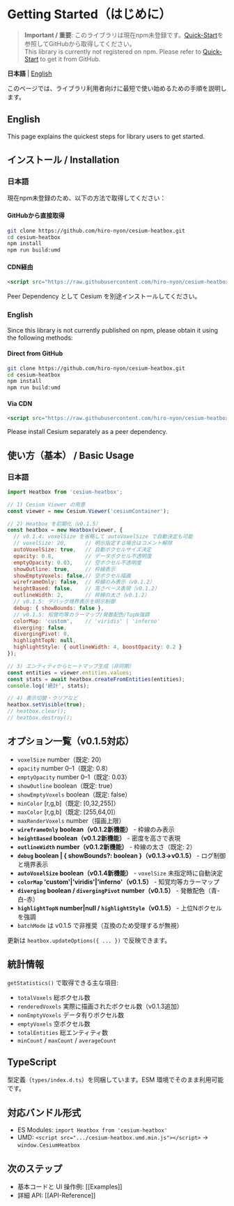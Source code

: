 # Getting Started（はじめに）

> **Important / 重要**: このライブラリは現在npm未登録です。[Quick-Start](Quick-Start.md)を参照してGitHubから取得してください。  
> This library is currently not registered on npm. Please refer to [Quick-Start](Quick-Start.md) to get it from GitHub.

**日本語** | [English](#english)

このページでは、ライブラリ利用者向けに最短で使い始めるための手順を説明します。

## English

This page explains the quickest steps for library users to get started.

## インストール / Installation

### 日本語

現在npm未登録のため、以下の方法で取得してください：

#### GitHubから直接取得
```bash
git clone https://github.com/hiro-nyon/cesium-heatbox.git
cd cesium-heatbox
npm install
npm run build:umd
```

#### CDN経由
```html
<script src="https://raw.githubusercontent.com/hiro-nyon/cesium-heatbox/main/dist/cesium-heatbox.umd.min.js"></script>
```

Peer Dependency として Cesium を別途インストールしてください。

### English

Since this library is not currently published on npm, please obtain it using the following methods:

#### Direct from GitHub
```bash
git clone https://github.com/hiro-nyon/cesium-heatbox.git
cd cesium-heatbox
npm install
npm run build:umd
```

#### Via CDN
```html
<script src="https://raw.githubusercontent.com/hiro-nyon/cesium-heatbox/main/dist/cesium-heatbox.umd.min.js"></script>
```

Please install Cesium separately as a peer dependency.

## 使い方（基本） / Basic Usage

### 日本語

```javascript
import Heatbox from 'cesium-heatbox';

// 1) Cesium Viewer の用意
const viewer = new Cesium.Viewer('cesiumContainer');

// 2) Heatbox を初期化（v0.1.5）
const heatbox = new Heatbox(viewer, {
  // v0.1.4: voxelSize を省略して autoVoxelSize で自動決定も可能
  // voxelSize: 20,      // 明示指定する場合はコメント解除
  autoVoxelSize: true,   // 自動ボクセルサイズ決定
  opacity: 0.8,          // データボクセル不透明度
  emptyOpacity: 0.03,    // 空ボクセル不透明度
  showOutline: true,     // 枠線表示
  showEmptyVoxels: false,// 空ボクセル描画
  wireframeOnly: false,  // 枠線のみ表示（v0.1.2）
  heightBased: false,    // 高さベース表現（v0.1.2）
  outlineWidth: 2,       // 枠線の太さ（v0.1.2）
  // v0.1.5: デバッグ境界表示を明示制御
  debug: { showBounds: false },
  // v0.1.5: 知覚均等カラーマップ/発散配色/TopN強調
  colorMap: 'custom',    // 'viridis' | 'inferno'
  diverging: false,
  divergingPivot: 0,
  highlightTopN: null,
  highlightStyle: { outlineWidth: 4, boostOpacity: 0.2 }
});

// 3) エンティティからヒートマップ生成（非同期）
const entities = viewer.entities.values;
const stats = await heatbox.createFromEntities(entities);
console.log('統計', stats);

// 4) 表示切替・クリアなど
heatbox.setVisible(true);
// heatbox.clear();
// heatbox.destroy();
```

## オプション一覧（v0.1.5対応）
- `voxelSize` number（既定: 20）
- `opacity` number 0–1（既定: 0.8）
- `emptyOpacity` number 0–1（既定: 0.03）
- `showOutline` boolean（既定: true）
- `showEmptyVoxels` boolean（既定: false）
- `minColor` [r,g,b]（既定: [0,32,255]）
- `maxColor` [r,g,b]（既定: [255,64,0]）
- `maxRenderVoxels` number（描画上限）
- **`wireframeOnly` boolean（v0.1.2新機能）** - 枠線のみ表示
- **`heightBased` boolean（v0.1.2新機能）** - 密度を高さで表現
- **`outlineWidth` number（v0.1.2新機能）** - 枠線の太さ（既定: 2）
- **`debug` boolean | { showBounds?: boolean }（v0.1.3→v0.1.5）** - ログ制御と境界表示
- **`autoVoxelSize` boolean（v0.1.4新機能）** - `voxelSize` 未指定時に自動決定
- **`colorMap` 'custom'|'viridis'|'inferno'（v0.1.5）** - 知覚均等カラーマップ
- **`diverging` boolean / `divergingPivot` number（v0.1.5）** - 発散配色（青-白-赤）
- **`highlightTopN` number|null / `highlightStyle`（v0.1.5）** - 上位Nボクセルを強調
- `batchMode` は v0.1.5 で非推奨（互換のため受理するが無視）

更新は `heatbox.updateOptions({ ... })` で反映できます。

## 統計情報
`getStatistics()` で取得できる主な項目:
- `totalVoxels` 総ボクセル数
- `renderedVoxels` 実際に描画されたボクセル数（v0.1.3追加）
- `nonEmptyVoxels` データ有りボクセル数
- `emptyVoxels` 空ボクセル数
- `totalEntities` 総エンティティ数
- `minCount` / `maxCount` / `averageCount`

## TypeScript
型定義（`types/index.d.ts`）を同梱しています。ESM 環境でそのまま利用可能です。

## 対応バンドル形式
- ES Modules: `import Heatbox from 'cesium-heatbox'`
- UMD: `<script src=".../cesium-heatbox.umd.min.js"></script>` → `window.CesiumHeatbox`

## 次のステップ
- 基本コードと UI 操作例: [[Examples]]
- 詳細 API: [[API-Reference]]
